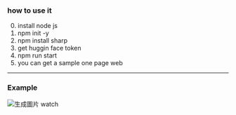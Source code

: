 ### how to use it
0. install node js
1. npm init -y
2. npm install sharp
3. get huggin face token
4. npm run start
5. you can get a sample one page web
* * *
### Example
![生成圖片 watch]("./image.png")
